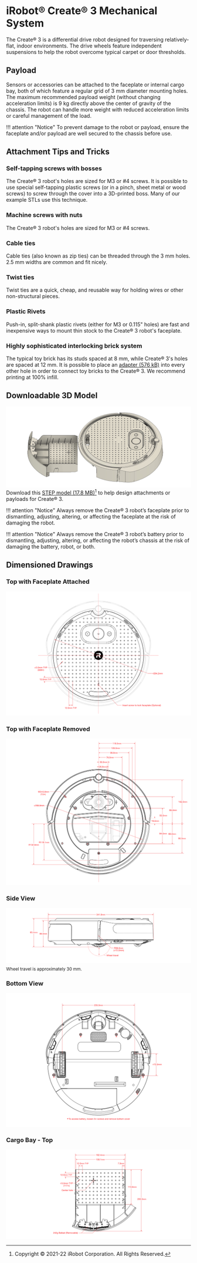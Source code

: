 # iRobot® Create® 3 Mechanical System

The Create® 3 is a differential drive robot designed for traversing relatively-flat, indoor environments.
The drive wheels feature independent suspensions to help the robot overcome typical carpet or door thresholds.

## Payload
Sensors or accessories can be attached to the faceplate or internal cargo bay, both of which feature a regular grid of 3 mm diameter mounting holes.
The maximum recommended payload weight (without changing acceleration limits) is 9 kg directly above the center of gravity of the chassis.
The robot can handle more weight with reduced acceleration limits or careful management of the load.

!!! attention "Notice"
    To prevent damage to the robot or payload, ensure the faceplate and/or payload are well secured to the chassis before use.

## Attachment Tips and Tricks
### Self-tapping screws with bosses
The Create® 3 robot's holes are sized for M3 or #4 screws.
It is possible to use special self-tapping plastic screws (or in a pinch, sheet metal or wood screws) to screw through the cover into a 3D-printed boss.
Many of our example STLs use this technique.
### Machine screws with nuts
The Create® 3 robot's holes are sized for M3 or #4 screws.
### Cable ties
Cable ties (also known as zip ties) can be threaded through the 3 mm holes.
2.5 mm widths are common and fit nicely.
### Twist ties
Twist ties are a quick, cheap, and reusable way for holding wires or other non-structural pieces. 
### Plastic Rivets
Push-in, split-shank plastic rivets (either for M3 or 0.115" holes) are fast and inexpensive ways to mount thin stock to the Create® 3 robot's faceplate.
### Highly sophisticated interlocking brick system
The typical toy brick has its studs spaced at 8 mm, while Create® 3's holes are spaced at 12 mm.
It is possible to place an [adapter (576 kB)](data/C3-Stud-Mount.stl) into every other hole in order to connect toy bricks to the Create® 3.
We recommend printing at 100% infill.

## Downloadable 3D Model
![Create® 3 Model](data/3d_model.jpg "3D Model of Create® 3")
Download this [STEP model (17.8 MB)](data/iRobot_Create_3_Public_Model.step)[^1] to help design attachments or payloads for Create® 3.
[^1]: Copyright © 2021-22 iRobot Corporation. All Rights Reserved.

!!! attention "Notice"
    Always remove the Create® 3 robot’s faceplate prior to dismantling, adjusting, altering, or affecting the faceplate at the risk of damaging the robot.

!!! attention "Notice"
    Always remove the Create® 3 robot’s battery prior to dismantling, adjusting, altering, or affecting the robot’s chassis at the risk of damaging the battery, robot, or both.

## Dimensioned Drawings
### Top with Faceplate Attached
![The Create® 3 Faceplate Drawing](data/faceplate_drawing.svg "Create® 3 Faceplate Drawing")
### Top with Faceplate Removed
![The Create® 3 Top Drawing](data/top_drawing.svg "Create® 3 Top Drawing")
### Side View
![The Create® 3 Side Drawing](data/side_drawing.svg "Create® 3 Side Drawing")
<sub>Wheel travel is approximately 30 mm.</sub>
### Bottom View
![The Create® 3 Bottom Drawing](data/bottom_drawing.svg "Create® 3 Bottom Drawing")
### Cargo Bay - Top
![The Create® 3 Cargo Bay Drawing](data/cargo_bay_drawing.svg "Create® 3 Cargo Bay Drawing")
